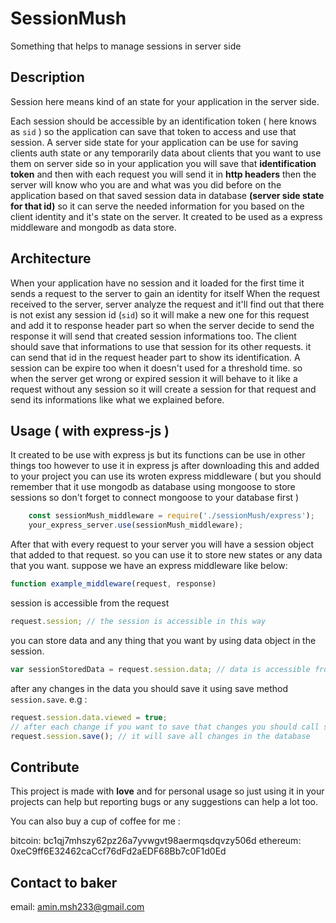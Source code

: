 # SessionMush
Something that helps to manage sessions in server side

## Description
Session here means kind of an state for your application in the server side.

Each session should be accessible by an identification token ( here knows as `sid`  ) so the application can save that token to access and use that session.
A server side state for your application can be use for saving clients auth state or any temporarily data about clients that you want to use them on server side so in your application you will save that **identification token** and then with each request you will send it in **http headers**  then the server will know who you are and what was you did before on the application based on that saved session data in database **(server side state for that id)** so it can serve the needed information for you based on the client identity and it's state on the server.
It created to be used as a express middleware and mongodb as data store.

## Architecture

When your application have no session and it loaded for the first time it sends a request to the server to gain an identity for itself
When the request received to the server, server analyze the request and it'll find out that there is not exist any session id (`sid`) so it will make a new one for this request and add it to response header part so when the server decide to send the response it will send that created session informations too.
The client should save that informations to use that session for its other requests. it can send that id in the request header part to show its identification.
A session can be expire too when it doesn't used for a threshold time. so when the server get wrong or expired session it will behave to it like a request without any session so it will create a session for that request and send its informations like what we explained before.

## Usage ( with express-js )
It created to be use with express js but its functions can be use in other things too however to use it in express js after downloading this and added to your project you can use its wroten express middleware ( but you should remember that it use mongodb as database using mongoose to store sessions so don't forget to connect mongoose to your database first )
```js
	const sessionMush_middleware = require('./sessionMush/express');
	your_express_server.use(sessionMush_middleware);
```

After that with every request to your server you will have a session object that added to that request. so you can use it to store new states or any data that you want. suppose we have an express middleware like below:
```js
function example_middleware(request, response)
```
session is accessible from the request
```js
request.session; // the session is accessible in this way
```
you can store data and any thing that you want by using data object in the session.
```js
var sessionStoredData = request.session.data; // data is accessible from here
```
after any changes in the data you should save it using save method  `session.save`.
e.g :
```js
request.session.data.viewed = true;
// after each change if you want to save that changes you should call save method
request.session.save(); // it will save all changes in the database
```

## Contribute

This project is made with **love**  and for personal usage so just using it in your projects can help but reporting bugs or any suggestions can help a lot too.

You can also buy a cup of coffee for me :

bitcoin: bc1qj7mhszy62pz26a7yvwgvt98aermqsdqvzy506d
ethereum: 0xeC9ff6E32462caCcf76dFd2aEDF68Bb7c0F1d0Ed

## Contact to baker

email: amin.msh233@gmail.com
